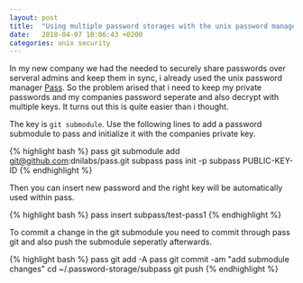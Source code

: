 ```yaml
---
layout: post
title:  "Using multiple password storages with the unix password manager"
date:   2018-04-07 10:06:43 +0200
categories: unix security
---
```

In my new company we had the needed to securely share passwords over serveral admins and keep them in sync, i already used the unix password manager [Pass][pass]. So the problem arised that i need to keep my private passwords and my companies password seperate and also decrypt with multiple keys. It turns out this is quite easier than i thought.

The key is `git submodule`. Use the following lines to add a password submodule to pass and initialize it with the companies private key.

{% highlight bash %}
pass git submodule add git@github.com:dnilabs/pass.git subpass
pass init -p subpass PUBLIC-KEY-ID
{% endhighlight %}

Then you can insert new password and the right key will be automatically used within pass.

{% highlight bash %}
pass insert subpass/test-pass1
{% endhighlight %}

To commit a change in the git submodule you need to commit through pass git and also push the submodule seperatly afterwards.

{% highlight bash %}
pass git add -A
pass git commit -am "add submodule changes"
cd ~/.password-storage/subpass
git push
{% endhighlight %}

[pass]: https://www.passwordstore.org/
